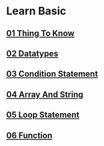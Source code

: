 # Learn Basic

## [01 Thing To Know](./01_things_to_know/)
## [02 Datatypes](./02_datatypes.js/)
## [03 Condition Statement](./03_condition/)
## [04 Array And String](./04_array_and_string/)
## [05 Loop Statement](./05_loops/)
## [06 Function](./06_function/)